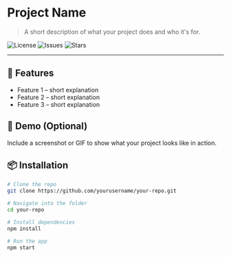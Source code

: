 # Project Name

> A short description of what your project does and who it's for.

![License](https://img.shields.io/github/license/yourusername/your-repo)
![Issues](https://img.shields.io/github/issues/yourusername/your-repo)
![Stars](https://img.shields.io/github/stars/yourusername/your-repo)

---

## 🚀 Features

- Feature 1 – short explanation
- Feature 2 – short explanation
- Feature 3 – short explanation

## 📸 Demo (Optional)

Include a screenshot or GIF to show what your project looks like in action.

## 📦 Installation

```bash
# Clone the repo
git clone https://github.com/yourusername/your-repo.git

# Navigate into the folder
cd your-repo

# Install dependencies
npm install

# Run the app
npm start
